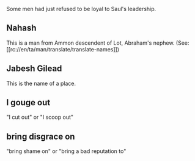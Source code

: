 Some men had just refused to be loyal to Saul's leadership.

## Nahash ##

This is a man from Ammon descendent of Lot, Abraham's nephew.  (See: [[rc://en/ta/man/translate/translate-names]])

## Jabesh Gilead ##

This is the name of a place.

## I gouge out ##

"I cut out" or "I scoop out"

## bring disgrace on ##

"bring shame on" or "bring a bad reputation to"